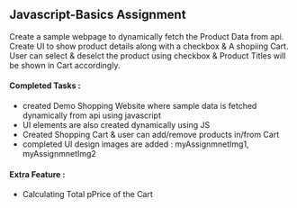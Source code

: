 ## Javascript-Basics Assignment 
  Create a sample webpage to dynamically fetch the Product Data from api. 
  Create UI to show product details along with a checkbox & A shopiing Cart.
  User can select & deselct the product using checkbox & Product Titles will be shown in Cart accordingly.
  
  #### Completed Tasks :
  - created Demo Shopping Website where sample data is fetched dynamically from api using javascript
  - UI elements are also created dynamically using JS
  - Created Shopping Cart & user can add/remove products in/from Cart 
  - completed UI design images are added : myAssignmnetImg1, myAssignmnetImg2

#### Extra Feature : 
  - Calculating Total pPrice of the Cart 
